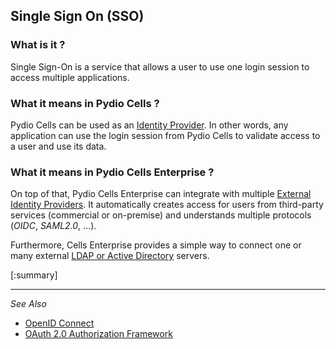 ## Single Sign On (SSO)

### What is it ?

Single Sign-On is a service that allows a user to use one login session to access multiple applications.

### What it means in Pydio Cells ?

Pydio Cells can be used as an [Identity Provider](./2_sso/1_cells_as_idp). In other words, any application can use the login session from Pydio Cells to validate access to a user and use its data.

### What it means in Pydio Cells Enterprise ?

On top of that, Pydio Cells Enterprise can integrate with multiple [External Identity Providers](./2_sso/2_ED_sso_with_idp). It automatically creates access for users from third-party services (commercial or on-premise) and understands multiple protocols (*OIDC*, *SAML2.0*, ...).

Furthermore, Cells Enterprise provides a simple way to connect one or many external [LDAP or Active Directory](./2_sso/2_ED_binding_to_ldap) servers.

[:summary]

--------------------------------------------------------------------------------------------------------
_See Also_

- [OpenID Connect](https://openid.net/connect/)
- [OAuth 2.0 Authorization Framework](https://tools.ietf.org/html/rfc6749)